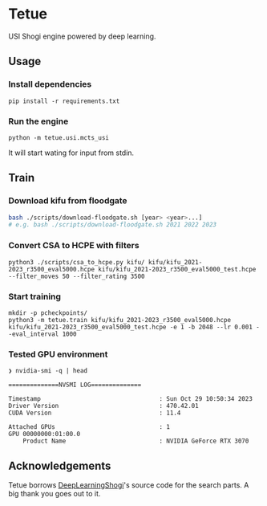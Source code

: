 # Tetue
USI Shogi engine powered by deep learning.

## Usage

### Install dependencies

```
pip install -r requirements.txt
```

### Run the engine

```
python -m tetue.usi.mcts_usi
```

It will start wating for input from stdin.

## Train

### Download kifu from floodgate

```bash
bash ./scripts/download-floodgate.sh [year> <year>...]
# e.g. bash ./scripts/download-floodgate.sh 2021 2022 2023
```

### Convert CSA to HCPE with filters

```
python3 ./scripts/csa_to_hcpe.py kifu/ kifu/kifu_2021-2023_r3500_eval5000.hcpe kifu/kifu_2021-2023_r3500_eval5000_test.hcpe --filter_moves 50 --filter_rating 3500
```

### Start training

```
mkdir -p pcheckpoints/
python3 -m tetue.train kifu/kifu_2021-2023_r3500_eval5000.hcpe kifu/kifu_2021-2023_r3500_eval5000_test.hcpe -e 1 -b 2048 --lr 0.001 --eval_interval 1000
```

### Tested GPU environment

```
❯ nvidia-smi -q | head

==============NVSMI LOG==============

Timestamp                                 : Sun Oct 29 10:50:34 2023
Driver Version                            : 470.42.01
CUDA Version                              : 11.4

Attached GPUs                             : 1
GPU 00000000:01:00.0
    Product Name                          : NVIDIA GeForce RTX 3070
```

## Acknowledgements

Tetue borrows [DeepLearningShogi](https://github.com/TadaoYamaoka/DeepLearningShogi/tree/master)'s source code for the search parts.
A big thank you goes out to it.
